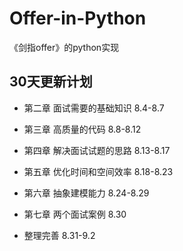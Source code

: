# Offer-in-Python

《剑指offer》的python实现

## 30天更新计划

* 第二章 面试需要的基础知识 8.4-8.7

* 第三章 高质量的代码 8.8-8.12

* 第四章 解决面试试题的思路 8.13-8.17

* 第五章 优化时间和空间效率 8.18-8.23

* 第六章 抽象建模能力 8.24-8.29

* 第七章 两个面试案例 8.30

* 整理完善 8.31-9.2